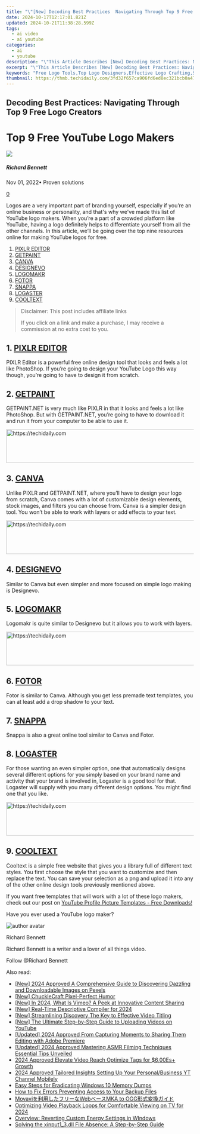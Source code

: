 ```yaml
---
title: "\"[New] Decoding Best Practices  Navigating Through Top 9 Free Logo Creators\""
date: 2024-10-17T12:17:01.821Z
updated: 2024-10-21T11:38:28.599Z
tags:
  - ai video
  - ai youtube
categories:
  - ai
  - youtube
description: "\"This Article Describes [New] Decoding Best Practices: Navigating Through Top 9 Free Logo Creators\""
excerpt: "\"This Article Describes [New] Decoding Best Practices: Navigating Through Top 9 Free Logo Creators\""
keywords: "Free Logo Tools,Top Logo Designers,Effective Logo Crafting,Select Logo Generators,Affordable Brand Symbols,Leading Logo Creators,Optimal Logo Making"
thumbnail: https://thmb.techidaily.com/3fd32f657ca906fd6ed8ec321bcb0a471e050e9fdbe1e0332d4aba568afc6cd5.jpg
---
```


## Decoding Best Practices: Navigating Through Top 9 Free Logo Creators

# Top 9 Free YouTube Logo Makers

![](https://images.wondershare.com/filmora/article-images/richard-bennett.jpg)

##### Richard Bennett

 Nov 01, 2022• Proven solutions

[0](#commentsBoxSeoTemplate)

Logos are a very important part of branding yourself, especially if you’re an online business or personality, and that's why we've made this list of YouTube logo makers. When you’re a part of a crowded platform like YouTube, having a logo definitely helps to differentiate yourself from all the other channels. In this article, we’ll be going over the top nine resources online for making YouTube logos for free.

1. [PIXLR EDITOR](#pixlr)
2. [GETPAINT](#getpaint)
3. [CANVA](#canva)
4. [DESIGNEVO](#designevo)
5. [LOGOMAKR](#logomakr)
6. [FOTOR](#fotor)
7. [SNAPPA](#snappa)
8. [LOGASTER](#logaster)
9. [COOLTEXT](#cooltext)

>  Disclaimer: This post includes affiliate links
>
>  If you click on a link and make a purchase, I may receive a commission at no extra cost to you.
>

## 1\. [PIXLR EDITOR](https://pixlr.com/editor/)

PIXLR Editor is a powerful free online design tool that looks and feels a lot like PhotoShop. If you’re going to design your YouTube Logo this way though, you’re going to have to design it from scratch.

## 2\. [GETPAINT](https://www.getpaint.net/)

GETPAINT.NET is very much like PIXLR in that it looks and feels a lot like PhotoShop. But with GETPAINT.NET, you’re going to have to download it and run it from your computer to be able to use it.

<!-- affiliate ads begin -->
<a href="https://appsumo.8odi.net/c/5597632/2043617/7443" target="_top" id="2043617">
  <img src="//a.impactradius-go.com/display-ad/7443-2043617" border="0" alt="https://techidaily.com" width="728" height="90"/>
</a>
<img height="0" width="0" src="https://appsumo.8odi.net/i/5597632/2043617/7443" style="position:absolute;visibility:hidden;" border="0" />
<!-- affiliate ads end -->

## 3\. [CANVA](https://www.canva.com/)

Unlike PIXLR and GETPAINT.NET, where you’ll have to design your logo from scratch, Canva comes with a lot of customizable design elements, stock images, and filters you can choose from. Canva is a simpler design tool. You won’t be able to work with layers or add effects to your text.

<!-- affiliate ads begin -->
<a href="https://unicoeye.pxf.io/c/5597632/2134230/18498" target="_top" id="2134230">
  <img src="//a.impactradius-go.com/display-ad/18498-2134230" border="0" alt="https://techidaily.com" width="728" height="90"/>
</a>
<img height="0" width="0" src="https://unicoeye.pxf.io/i/5597632/2134230/18498" style="position:absolute;visibility:hidden;" border="0" />
<!-- affiliate ads end -->

## 4\. [DESIGNEVO](https://www.designevo.com/)

Similar to Canva but even simpler and more focused on simple logo making is Designevo.

## 5\. [LOGOMAKR](https://logomakr.com/)

Logomakr is quite similar to Designevo but it allows you to work with layers.

<!-- affiliate ads begin -->
<a href="https://appsumo.8odi.net/c/5597632/2123729/7443" target="_top" id="2123729">
  <img src="//a.impactradius-go.com/display-ad/7443-2123729" border="0" alt="https://techidaily.com" width="600" height="90"/>
</a>
<img height="0" width="0" src="https://appsumo.8odi.net/i/5597632/2123729/7443" style="position:absolute;visibility:hidden;" border="0" />
<!-- affiliate ads end -->

## 6\. [FOTOR](https://www.fotor.com/)

Fotor is similar to Canva. Although you get less premade text templates, you can at least add a drop shadow to your text.

## 7\. [SNAPPA](https://snappa.com/)

Snappa is also a great online tool similar to Canva and Fotor.

## 8\. [LOGASTER](https://www.logaster.com/)

For those wanting an even simpler option, one that automatically designs several different options for you simply based on your brand name and activity that your brand is involved in, Logaster is a good tool for that. Logaster will supply with you many different design options. You might find one that you like.

<!-- affiliate ads begin -->
<a href="https://appsumo.8odi.net/c/5597632/2094483/7443" target="_top" id="2094483">
  <img src="//a.impactradius-go.com/display-ad/7443-2094483" border="0" alt="https://techidaily.com" width="728" height="90"/>
</a>
<img height="0" width="0" src="https://appsumo.8odi.net/i/5597632/2094483/7443" style="position:absolute;visibility:hidden;" border="0" />
<!-- affiliate ads end -->

## 9\. [COOLTEXT](https://cooltext.com/)

Cooltext is a simple free website that gives you a library full of different text styles. You first choose the style that you want to customize and then replace the text. You can save your selection as a png and upload it into any of the other online design tools previously mentioned above.

If you want free templates that will work with a lot of these logo makers, check out our post on [YouTube Profile Picture Templates - Free Downloads!](https://www.filmora.io/community-blog/youtube-profile-picture-templates-%E2%80%93-free-downloads%21-310.html)

Have you ever used a YouTube logo maker?

![author avatar](https://images.wondershare.com/filmora/article-images/richard-bennett.jpg)

Richard Bennett

Richard Bennett is a writer and a lover of all things video.

Follow @Richard Bennett

<ins class="adsbygoogle"
     style="display:block"
     data-ad-format="autorelaxed"
     data-ad-client="ca-pub-7571918770474297"
     data-ad-slot="1223367746"></ins>

<ins class="adsbygoogle"
     style="display:block"
     data-ad-client="ca-pub-7571918770474297"
     data-ad-slot="8358498916"
     data-ad-format="auto"
     data-full-width-responsive="true"></ins>

<span class="atpl-alsoreadstyle">Also read:</span>
<div><ul>
<li><a href="https://fox-links.techidaily.com/new-2024-approved-a-comprehensive-guide-to-discovering-dazzling-and-downloadable-images-on-pexels/"><u>[New] 2024 Approved A Comprehensive Guide to Discovering Dazzling and Downloadable Images on Pexels</u></a></li>
<li><a href="https://extra-hints.techidaily.com/new-chucklecraft-pixel-perfect-humor/"><u>[New] ChuckleCraft Pixel-Perfect Humor</u></a></li>
<li><a href="https://vimeo-videos.techidaily.com/new-in-2024-what-is-vimeo-a-peek-at-innovative-content-sharing/"><u>[New] In 2024, What Is Vimeo? A Peek at Innovative Content Sharing</u></a></li>
<li><a href="https://youtube-sure.techidaily.com/eal-time-descriptive-compiler-for-2024/"><u>[New] Real-Time Descriptive Compiler for 2024</u></a></li>
<li><a href="https://youtube-data.techidaily.com/treamlining-discovery-the-key-to-effective-video-titling/"><u>[New] Streamlining Discovery The Key to Effective Video Titling</u></a></li>
<li><a href="https://youtube-data.techidaily.com/he-ultimate-step-by-step-guide-to-uploading-videos-on-youtube/"><u>[New] The Ultimate Step-by-Step Guide to Uploading Videos on YouTube</u></a></li>
<li><a href="https://youtube-data.techidaily.com/ed-2024-approved-from-capturing-moments-to-sharing-them-editing-with-adobe-premiere/"><u>[Updated] 2024 Approved From Capturing Moments to Sharing Them Editing with Adobe Premiere</u></a></li>
<li><a href="https://youtube-data.techidaily.com/ed-2024-approved-mastering-asmr-filming-techniques-essential-tips-unveiled/"><u>[Updated] 2024 Approved Mastering ASMR Filming Techniques Essential Tips Unveiled</u></a></li>
<li><a href="https://youtube-data.techidaily.com/approved-elevate-video-reach-optimize-tags-for-600esplus-growth/"><u>2024 Approved Elevate Video Reach Optimize Tags for $6,00Es+ Growth</u></a></li>
<li><a href="https://youtube-data.techidaily.com/approved-tailored-insights-setting-up-your-personalbusiness-yt-channel-mobilely/"><u>2024 Approved Tailored Insights Setting Up Your Personal/Business YT Channel Mobilely</u></a></li>
<li><a href="https://win-forum.techidaily.com/easy-steps-for-eradicating-windows-10-memory-dumps/"><u>Easy Steps for Eradicating Windows 10 Memory Dumps</u></a></li>
<li><a href="https://solve-info.techidaily.com/how-to-fix-errors-preventing-access-to-your-backup-files/"><u>How to Fix Errors Preventing Access to Your Backup Files</u></a></li>
<li><a href="https://win-forum.techidaily.com/movaviwebmka-to-ogg/"><u>Movaviを利用したフリーなWebベースMKA to OGG形式変換ガイド</u></a></li>
<li><a href="https://youtube-data.techidaily.com/izing-video-playback-loops-for-comfortable-viewing-on-tv-for-2024/"><u>Optimizing Video Playback Loops for Comfortable Viewing on TV for 2024</u></a></li>
<li><a href="https://win11-tips.techidaily.com/overview-reverting-custom-energy-settings-in-windows/"><u>Overview: Reverting Custom Energy Settings in WIndows</u></a></li>
<li><a href="https://tech-recovery.techidaily.com/solving-the-xinput13dll-file-absence-a-step-by-step-guide/"><u>Solving the xinput1_3.dll File Absence: A Step-by-Step Guide</u></a></li>
</ul></div>

